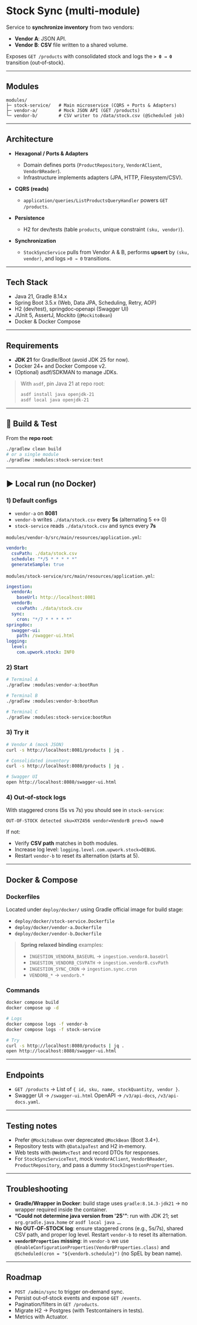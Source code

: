 # Stock Sync (multi‑module)

Service to **synchronize inventory** from two vendors:

* **Vendor A**: JSON API.
* **Vendor B**: **CSV** file written to a shared volume.

Exposes `GET /products` with consolidated stock and logs the **`> 0 → 0`** transition (out‑of‑stock).

---

## Modules

```
modules/
├─ stock-service/   # Main microservice (CQRS + Ports & Adapters)
├─ vendor-a/        # Mock JSON API (GET /products)
└─ vendor-b/        # CSV writer to /data/stock.csv (@Scheduled job)
```

---

## Architecture

* **Hexagonal / Ports & Adapters**

    * Domain defines ports (`ProductRepository`, `VendorAClient`, `VendorBReader`).
    * Infrastructure implements adapters (JPA, HTTP, Filesystem/CSV).
* **CQRS (reads)**

    * `application/queries/ListProductsQueryHandler` powers `GET /products`.
* **Persistence**

    * H2 for dev/tests (table `products`, unique constraint `(sku, vendor)`).
* **Synchronization**

    * `StockSyncService` pulls from Vendor A & B, performs **upsert** by `(sku, vendor)`, and logs `>0 → 0` transitions.

---

## Tech Stack

* Java 21, Gradle 8.14.x
* Spring Boot 3.5.x (Web, Data JPA, Scheduling, Retry, AOP)
* H2 (dev/test), springdoc‑openapi (Swagger UI)
* JUnit 5, AssertJ, Mockito (`@MockitoBean`)
* Docker & Docker Compose

---

## Requirements

* **JDK 21** for Gradle/Boot (avoid JDK 25 for now).
* Docker 24+ and Docker Compose v2.
* (Optional) asdf/SDKMAN to manage JDKs.

> With `asdf`, pin Java 21 at repo root:
>
> ```bash
> asdf install java openjdk-21
> asdf local java openjdk-21
> ```

---

## 🧪 Build & Test

From the **repo root**:

```bash
./gradlew clean build
# or a single module
./gradlew :modules:stock-service:test
```

---

## ▶️ Local run (no Docker)

### 1) Default configs

* `vendor-a` on **8081**
* `vendor-b` writes `./data/stock.csv` every **5s** (alternating 5 ↔ 0)
* `stock-service` reads `./data/stock.csv` and syncs every **7s**

`modules/vendor-b/src/main/resources/application.yml`:

```yaml
vendorb:
  csvPath: ./data/stock.csv
  schedule: "*/5 * * * * *"
  generateSample: true
```

`modules/stock-service/src/main/resources/application.yml`:

```yaml
ingestion:
  vendorA:
    baseUrl: http://localhost:8081
  vendorB:
    csvPath: ./data/stock.csv
  sync:
    cron: "*/7 * * * * *"
springdoc:
  swagger-ui:
    path: /swagger-ui.html
logging:
  level:
    com.upwork.stock: INFO
```

### 2) Start

```bash
# Terminal A
./gradlew :modules:vendor-a:bootRun

# Terminal B
./gradlew :modules:vendor-b:bootRun

# Terminal C
./gradlew :modules:stock-service:bootRun
```

### 3) Try it

```bash
# Vendor A (mock JSON)
curl -s http://localhost:8081/products | jq .

# Consolidated inventory
curl -s http://localhost:8080/products | jq .

# Swagger UI
open http://localhost:8080/swagger-ui.html
```

### 4) Out‑of‑stock logs

With staggered crons (5s vs 7s) you should see in `stock-service`:

```
OUT-OF-STOCK detected sku=XYZ456 vendor=VendorB prev=5 now=0
```

If not:

* Verify **CSV path** matches in both modules.
* Increase log level: `logging.level.com.upwork.stock=DEBUG`.
* Restart `vendor-b` to reset its alternation (starts at 5).

---

## Docker & Compose

### Dockerfiles

Located under `deploy/docker/` using Gradle official image for build stage:

* `deploy/docker/stock-service.Dockerfile`
* `deploy/docker/vendor-a.Dockerfile`
* `deploy/docker/vendor-b.Dockerfile`

> **Spring relaxed binding** examples:
>
> * `INGESTION_VENDORA_BASEURL` → `ingestion.vendorA.baseUrl`
> * `INGESTION_VENDORB_CSVPATH` → `ingestion.vendorB.csvPath`
> * `INGESTION_SYNC_CRON` → `ingestion.sync.cron`
> * `VENDORB_*` → `vendorb.*`

### Commands

```bash
docker compose build
docker compose up -d

# Logs
docker compose logs -f vendor-b
docker compose logs -f stock-service

# Try
curl -s http://localhost:8080/products | jq .
open http://localhost:8080/swagger-ui.html
```

---

## Endpoints

* `GET /products` → List of `{ id, sku, name, stockQuantity, vendor }`.
* Swagger UI → `/swagger-ui.html`
  OpenAPI → `/v3/api-docs`, `/v3/api-docs.yaml`.

---

## Testing notes

* Prefer `@MockitoBean` over deprecated `@MockBean` (Boot 3.4+).
* Repository tests with `@DataJpaTest` and H2 in‑memory.
* Web tests with `@WebMvcTest` and record DTOs for responses.
* For `StockSyncServiceTest`, mock `VendorAClient`, `VendorBReader`, `ProductRepository`, and pass a dummy `StockIngestionProperties`.

---

## Troubleshooting

* **Gradle/Wrapper in Docker**: build stage uses `gradle:8.14.3-jdk21` → no wrapper required inside the container.
* **“Could not determine java version from '25'”**: run with JDK 21; set `org.gradle.java.home` or `asdf local java …`.
* **No OUT‑OF‑STOCK log**: ensure staggered crons (e.g., 5s/7s), shared CSV path, and proper log level. Restart `vendor-b` to reset its alternation.
* **`vendorBProperties` missing**: in `vendor-b` we use `@EnableConfigurationProperties(VendorBProperties.class)` and `@Scheduled(cron = "${vendorb.schedule}")` (no SpEL by bean name).

---

## Roadmap

* `POST /admin/sync` to trigger on‑demand sync.
* Persist out‑of‑stock events and expose `GET /events`.
* Pagination/filters in `GET /products`.
* Migrate H2 → Postgres (with Testcontainers in tests).
* Metrics with Actuator.
